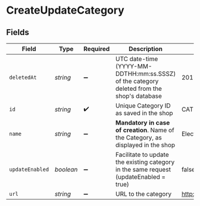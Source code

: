 # CreateUpdateCategory


## Fields

| Field                                                                                     | Type                                                                                      | Required                                                                                  | Description                                                                               | Example                                                                                   |
| ----------------------------------------------------------------------------------------- | ----------------------------------------------------------------------------------------- | ----------------------------------------------------------------------------------------- | ----------------------------------------------------------------------------------------- | ----------------------------------------------------------------------------------------- |
| `deletedAt`                                                                               | *string*                                                                                  | :heavy_minus_sign:                                                                        | UTC date-time (YYYY-MM-DDTHH:mm:ss.SSSZ) of the category deleted from the shop's database | 2017-05-12T12:30:00Z                                                                      |
| `id`                                                                                      | *string*                                                                                  | :heavy_check_mark:                                                                        | Unique Category ID as saved in the shop<br/>                                              | CAT123                                                                                    |
| `name`                                                                                    | *string*                                                                                  | :heavy_minus_sign:                                                                        | **Mandatory in case of creation**. Name of the Category, as displayed in the shop<br/>    | Electronics                                                                               |
| `updateEnabled`                                                                           | *boolean*                                                                                 | :heavy_minus_sign:                                                                        | Facilitate to update the existing category in the same request (updateEnabled = true)     | false                                                                                     |
| `url`                                                                                     | *string*                                                                                  | :heavy_minus_sign:                                                                        | URL to the category                                                                       | http://mydomain.com/category/electronics                                                  |